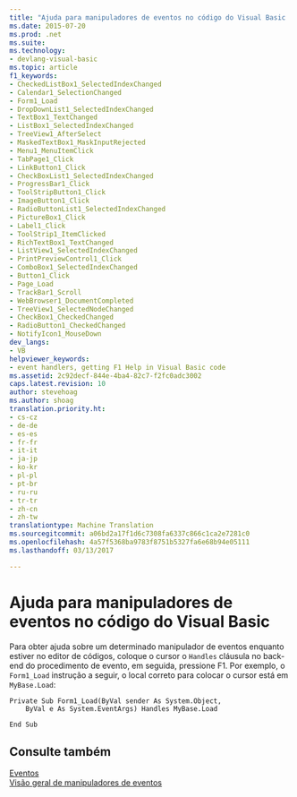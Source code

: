 ```yaml
---
title: "Ajuda para manipuladores de eventos no código do Visual Basic | Documentos do Microsoft"
ms.date: 2015-07-20
ms.prod: .net
ms.suite: 
ms.technology:
- devlang-visual-basic
ms.topic: article
f1_keywords:
- CheckedListBox1_SelectedIndexChanged
- Calendar1_SelectionChanged
- Form1_Load
- DropDownList1_SelectedIndexChanged
- TextBox1_TextChanged
- ListBox1_SelectedIndexChanged
- TreeView1_AfterSelect
- MaskedTextBox1_MaskInputRejected
- Menu1_MenuItemClick
- TabPage1_Click
- LinkButton1_Click
- CheckBoxList1_SelectedIndexChanged
- ProgressBar1_Click
- ToolStripButton1_Click
- ImageButton1_Click
- RadioButtonList1_SelectedIndexChanged
- PictureBox1_Click
- Label1_Click
- ToolStrip1_ItemClicked
- RichTextBox1_TextChanged
- ListView1_SelectedIndexChanged
- PrintPreviewControl1_Click
- ComboBox1_SelectedIndexChanged
- Button1_Click
- Page_Load
- TrackBar1_Scroll
- WebBrowser1_DocumentCompleted
- TreeView1_SelectedNodeChanged
- CheckBox1_CheckedChanged
- RadioButton1_CheckedChanged
- NotifyIcon1_MouseDown
dev_langs:
- VB
helpviewer_keywords:
- event handlers, getting F1 Help in Visual Basic code
ms.assetid: 2c92decf-844e-4ba4-82c7-f2fc0adc3002
caps.latest.revision: 10
author: stevehoag
ms.author: shoag
translation.priority.ht:
- cs-cz
- de-de
- es-es
- fr-fr
- it-it
- ja-jp
- ko-kr
- pl-pl
- pt-br
- ru-ru
- tr-tr
- zh-cn
- zh-tw
translationtype: Machine Translation
ms.sourcegitcommit: a06bd2a17f1d6c7308fa6337c866c1ca2e7281c0
ms.openlocfilehash: 4a57f5368ba9783f8751b5327fa6e68b94e05111
ms.lasthandoff: 03/13/2017

---
```

# <a name="help-for-event-handlers-in-visual-basic-code"></a>Ajuda para manipuladores de eventos no código do Visual Basic
Para obter ajuda sobre um determinado manipulador de eventos enquanto estiver no editor de códigos, coloque o cursor o `Handles` cláusula no back-end do procedimento de evento, em seguida, pressione F1. Por exemplo, o `Form1_Load` instrução a seguir, o local correto para colocar o cursor está em `MyBase.Load`:  
  
```  
Private Sub Form1_Load(ByVal sender As System.Object,   
    ByVal e As System.EventArgs) Handles MyBase.Load  
  
End Sub  
```  
  
## <a name="see-also"></a>Consulte também  
 [Eventos](http://msdn.microsoft.com/library/b6f65241-e0ad-4590-a99f-200ce741bb1f)   
 [Visão geral de manipuladores de eventos](http://msdn.microsoft.com/library/228112e1-1711-42ee-8ffa-ff3555bffe66)
